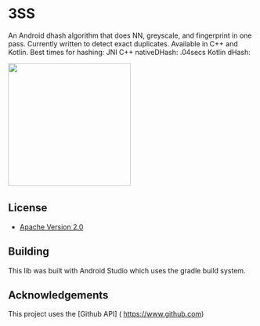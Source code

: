 # 3SS
An Android dhash algorithm that does NN, greyscale, and fingerprint in one pass. Currently written to detect exact duplicates.
Available in C++ and Kotlin.
Best times for hashing:
JNI C++ nativeDHash: .04secs
Kotlin dHash: 


<img src="https://i.imgur.com/f5jLtXl.png" height="250"/>&nbsp;&nbsp;&nbsp;&nbsp;&nbsp;&nbsp;&nbsp;&nbsp;&nbsp;

## License

* [Apache Version 2.0](http://www.apache.org/licenses/LICENSE-2.0.html)

## Building

This lib was built with Android Studio which uses the gradle build system.  

## Acknowledgements

This project uses the [Github API] ( https://www.github.com)





